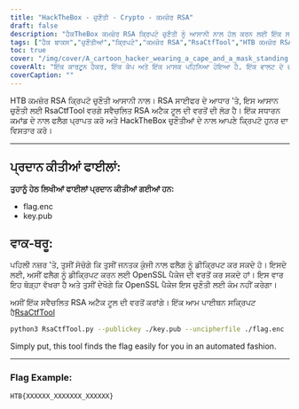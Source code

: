 ```yaml
---
title: "HackTheBox - ਚੁਣੌਤੀ - Crypto - ਕਮਜ਼ੋਰ RSA"
draft: false
description: "ਹੈਕTheBox ਕਮਜ਼ੋਰ RSA ਕ੍ਰਿਪਟੋ ਚੁਣੌਤੀ ਨੂੰ ਆਸਾਨੀ ਨਾਲ ਹੱਲ ਕਰਨ ਲਈ ਇੱਕ ਸਵੈਚਲਿਤ RSA ਅਟੈਕ ਟੂਲ, RsaCtfTool ਦੀ ਵਰਤੋਂ ਕਰਨਾ ਸਿੱਖੋ।"
tags: ["ਹੈਕ ਬਾਕਸ","ਚੁਣੌਤੀਆਂ","ਕ੍ਰਿਪਟੋ","ਕਮਜ਼ੋਰ RSA","RsaCtfTool","HTB ਕਮਜ਼ੋਰ RSA ਕ੍ਰਿਪਟੋ","ਆਸਾਨ ਚੁਣੌਤੀ","RSA ਸਿਫਰ","flag.enc", "key.pub", "OpenSSL ਪੈਕੇਜ","ਆਟੋਮੇਟਿਡ RSA ਅਟੈਕ ਟੂਲ","ਪਾਈਥਨ ਸਕ੍ਰਿਪਟ","RsaCtfTool","python3","ਜਨਤਕ ਕੁੰਜੀ","ਅਨਸੀਫਰਫਾਈਲ","ਝੰਡੇ ਦੀ ਉਦਾਹਰਨ"]
toc: true
cover: "/img/cover/A_cartoon_hacker_wearing_a_cape_and_a_mask_standing.png"
coverAlt: "ਇੱਕ ਕਾਰਟੂਨ ਹੈਕਰ, ਇੱਕ ਕੇਪ ਅਤੇ ਇੱਕ ਮਾਸਕ ਪਹਿਨਿਆ ਹੋਇਆ ਹੈ, ਇੱਕ ਵਾਲਟ ਦੇ ਦਰਵਾਜ਼ੇ ਦੇ ਸਾਹਮਣੇ ਖੜ੍ਹਾ ਹੈ ਜਿਸ 'ਤੇ HTB ਲੋਗੋ ਹੈ ਅਤੇ ਇੱਕ ਟੂਲ (ਜਿਵੇਂ ਕਿ ਇੱਕ ਰੈਂਚ ਜਾਂ ਇੱਕ ਸਕ੍ਰਿਊਡਰਾਈਵਰ) ਇੱਕ ਹਰੇ ਬੈਕਗ੍ਰਾਉਂਡ ਦੇ ਨਾਲ ਸਫਲਤਾ ਦਾ ਪ੍ਰਤੀਕ ਹੈ ਅਤੇ ਭਾਸ਼ਣ ਦੇ ਬੁਲਬੁਲੇ ਵਿੱਚ ਝੰਡਾ ਹੈ। ਉਨ੍ਹਾਂ ਦੇ ਸਿਰ ਦੇ ਉੱਪਰ।"
coverCaption: ""
---
```

 HTB ਕਮਜ਼ੋਰ RSA ਕ੍ਰਿਪਟੋ ਚੁਣੌਤੀ ਆਸਾਨੀ ਨਾਲ। RSA ਸਾਈਫਰ ਦੇ ਆਧਾਰ 'ਤੇ, ਇਸ ਆਸਾਨ ਚੁਣੌਤੀ ਲਈ RsaCtfTool ਵਰਗੇ ਸਵੈਚਲਿਤ RSA ਅਟੈਕ ਟੂਲ ਦੀ ਵਰਤੋਂ ਦੀ ਲੋੜ ਹੈ। ਇੱਕ ਸਧਾਰਨ ਕਮਾਂਡ ਦੇ ਨਾਲ ਫਲੈਗ ਪ੍ਰਾਪਤ ਕਰੋ ਅਤੇ HackTheBox ਚੁਣੌਤੀਆਂ ਦੇ ਨਾਲ ਆਪਣੇ ਕ੍ਰਿਪਟੋ ਹੁਨਰ ਦਾ ਵਿਸਤਾਰ ਕਰੋ।

______

## ਪ੍ਰਦਾਨ ਕੀਤੀਆਂ ਫਾਈਲਾਂ:

**ਤੁਹਾਨੂੰ ਹੇਠ ਲਿਖੀਆਂ ਫਾਈਲਾਂ ਪ੍ਰਦਾਨ ਕੀਤੀਆਂ ਗਈਆਂ ਹਨ:**
- flag.enc
- key.pub

## ਵਾਕ-ਥਰੂ:

ਪਹਿਲੀ ਨਜ਼ਰ 'ਤੇ, ਤੁਸੀਂ ਸੋਚੋਗੇ ਕਿ ਤੁਸੀਂ ਜਨਤਕ ਕੁੰਜੀ ਨਾਲ ਫਲੈਗ ਨੂੰ ਡੀਕ੍ਰਿਪਟ ਕਰ ਸਕਦੇ ਹੋ।
ਇਸਦੇ ਲਈ, ਅਸੀਂ ਫਲੈਗ ਨੂੰ ਡੀਕ੍ਰਿਪਟ ਕਰਨ ਲਈ OpenSSL ਪੈਕੇਜ ਦੀ ਵਰਤੋਂ ਕਰ ਸਕਦੇ ਹਾਂ।
ਇਸ ਵਾਰ ਇਹ ਥੋੜ੍ਹਾ ਵੱਖਰਾ ਹੈ ਅਤੇ ਤੁਸੀਂ ਦੇਖੋਗੇ ਕਿ OpenSSL ਪੈਕੇਜ ਇਸ ਚੁਣੌਤੀ ਲਈ ਕੰਮ ਨਹੀਂ ਕਰੇਗਾ।

ਅਸੀਂ ਇੱਕ ਸਵੈਚਲਿਤ RSA ਅਟੈਕ ਟੂਲ ਦੀ ਵਰਤੋਂ ਕਰਾਂਗੇ। ਇੱਕ ਆਮ ਪਾਈਥਨ ਸਕ੍ਰਿਪਟ ਹੈ[RsaCtfTool](https://github.com/Ganapati/RsaCtfTool)

```bash
python3 RsaCtfTool.py --publickey ./key.pub --uncipherfile ./flag.enc 
```
  
Simply put, this tool finds the flag easily for you in an automated fashion.

______

### Flag Example:
```
HTB{XXXXXX_XXXXXXX_XXXXXX}
```
